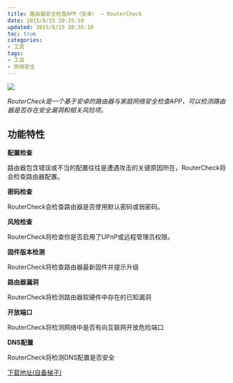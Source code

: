 ```yaml
---
title: 路由器安全检查APP（安卓） – RouterCheck
date: 2015/8/15 20:35:10
updated: 2015/8/15 20:35:10
toc: true
categories:
- 工具
tags:
- 工具
- 网络安全
---
```


![](/pictures/RouterCheck/14328011155278.png)

*RouterCheck是一个基于安卓的路由器与家庭网络安全检查APP，可以检测路由器是否存在安全漏洞和相关风险项。*

功能特性
----

**配置检查**

路由器包含错误或不当的配置往往是遭遇攻击的关键原因所在，RouterCheck将会检查路由器配置。

**密码检查**

RouterCheck会检查路由器是否使用默认密码或弱密码。

**风险检查**

RouterCheck将检查你是否启用了UPnP或远程管理员权限。

**固件版本检测**
<!--more-->
RouterCheck将检查路由器最新固件并提示升级

**路由器漏洞**

RouterCheck将检测路由器软硬件中存在的已知漏洞

**开放端口**

RouterCheck将检测网络中是否有向互联网开放危险端口

**DNS配置**

RouterCheck将检测DNS配置是否安全


[下载地址(自备梯子)](https://play.google.com/store/apps/details?id=com.Sericon.RouterCheck.client.android&hl=en)